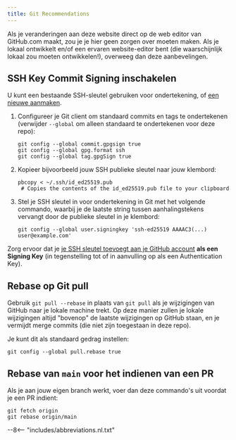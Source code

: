 ```yaml
---
title: Git Recommendations
---
```


Als je veranderingen aan deze website direct op de web editor van GitHub.com maakt, zou je je hier geen zorgen over moeten maken. Als je lokaal ontwikkelt en/of een ervaren website-editor bent (die waarschijnlijk lokaal zou moeten ontwikkelen!), overweeg dan deze aanbevelingen.

## SSH Key Commit Signing inschakelen

U kunt een bestaande SSH-sleutel gebruiken voor ondertekening, of [een nieuwe aanmaken](https://docs.github.com/en/authentication/connecting-to-github-with-ssh/generating-a-new-ssh-key-and-adding-it-to-the-ssh-agent).

1. Configureer je Git client om standaard commits en tags te ondertekenen (verwijder `--global` om alleen standaard te ondertekenen voor deze repo):
   ```
   git config --global commit.gpgsign true
   git config --global gpg.format ssh
   git config --global tag.gpgSign true
   ```
2. Kopieer bijvoorbeeld jouw SSH publieke sleutel naar jouw klembord:
   ```
   pbcopy < ~/.ssh/id_ed25519.pub
    # Copies the contents of the id_ed25519.pub file to your clipboard
   ```
3. Stel je SSH sleutel in voor ondertekening in Git met het volgende commando, waarbij je de laatste string tussen aanhalingstekens vervangt door de publieke sleutel in je klembord:
   ```
   git config --global user.signingkey 'ssh-ed25519 AAAAC3(...) user@example.com'
   ```

Zorg ervoor dat je [je SSH sleutel toevoegt aan je GitHub account](https://docs.github.com/en/authentication/connecting-to-github-with-ssh/adding-a-new-ssh-key-to-your-github-account#adding-a-new-ssh-key-to-your-account) **als een Signing Key** (in tegenstelling tot of in aanvulling op als een Authentication Key).

## Rebase op Git pull

Gebruik `git pull --rebase` in plaats van `git pull` als je wijzigingen van GitHub naar je lokale machine trekt. Op deze manier zullen je lokale wijzigingen altijd "bovenop" de laatste wijzigingen op GitHub staan, en je vermijdt merge commits (die niet zijn toegestaan in deze repo).

Je kunt dit als standaard gedrag instellen:

```
git config --global pull.rebase true
```

## Rebase van `main` voor het indienen van een PR

Als je aan jouw eigen branch werkt, voer dan deze commando's uit voordat je een PR indient:

```
git fetch origin
git rebase origin/main
```

--8<-- "includes/abbreviations.nl.txt"
